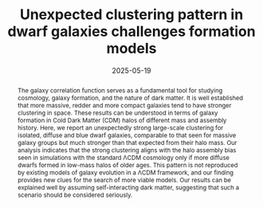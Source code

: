 ---
title: Unexpected clustering pattern in dwarf galaxies challenges formation models
authors:
- Ziwen Zhang
- Yangyao Chen
- Yu Rong
- Huiyuan Wang
- Houjun Mo
- Xiong Luo
- Hao Li
date: '2025-05-19'
publishDate: '2025-05-21'
publication_types:
- article-journal
publication: '*Nature*'
doi: ''
tags:
- Astrophysics - Cosmology and Nongalactic Astrophysics
- Astrophysics - Astrophysics of Galaxies

abstract: The galaxy correlation function serves as a fundamental tool for studying cosmology, galaxy formation, and the nature of dark matter. It is well established that more massive, redder and more compact galaxies tend to have stronger clustering in space. These results can be understood in terms of galaxy formation in Cold Dark Matter (CDM) halos of different mass and assembly history. Here, we report an unexpectedly strong large-scale clustering for isolated, diffuse and blue dwarf galaxies, comparable to that seen for massive galaxy groups but much stronger than that expected from their halo mass. Our analysis indicates that the strong clustering aligns with the halo assembly bias seen in simulations with the standard ΛCDM cosmology only if more diffuse dwarfs formed in low-mass halos of older ages. This pattern is not reproduced by existing models of galaxy evolution in a ΛCDM framework, and our finding provides new clues for the search of more viable models. Our results can be explained well by assuming self-interacting dark matter, suggesting that such a scenario should be considered seriously.

tags:
  - Assembly Bias from Dwarf Galaxies

featured: false

image:
  caption: 'Image credit: [**Ziwen Zhang**](https://arxiv.org/pdf/2504.03305)'
  focal_point: ""
  preview_only: false

links:
- name: arXiv
  url: https://arxiv.org/abs/2504.03305
---